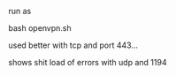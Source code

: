 run as 

bash openvpn.sh 

used better with tcp and port 443...

shows shit load of errors with udp and 1194 
